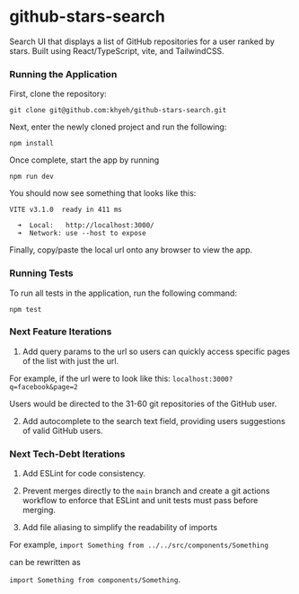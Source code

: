 # github-stars-search

Search UI that displays a list of GitHub repositories for a user ranked by stars. Built using React/TypeScript, vite, and TailwindCSS.

### Running the Application

First, clone the repository:

```
git clone git@github.com:khyeh/github-stars-search.git
```

Next, enter the newly cloned project and run the following:

```
npm install
```

Once complete, start the app by running

```
npm run dev
```

You should now see something that looks like this:

```
VITE v3.1.0  ready in 411 ms

  ➜  Local:   http://localhost:3000/
  ➜  Network: use --host to expose
```

Finally, copy/paste the local url onto any browser to view the app.

### Running Tests

To run all tests in the application, run the following command:

```
npm test
```

### Next Feature Iterations

1. Add query params to the url so users can quickly access specific pages of the list with just the url.

For example, if the url were to look like this:
`localhost:3000?q=facebook&page=2`

Users would be directed to the 31-60 git repositories of the GitHub user.

2. Add autocomplete to the search text field, providing users suggestions of valid GitHub users.

### Next Tech-Debt Iterations

1. Add ESLint for code consistency.

2. Prevent merges directly to the `main` branch and create a git actions workflow to enforce that ESLint and unit tests must pass before merging.
3. Add file aliasing to simplify the readability of imports

For example,
`import Something from ../../src/components/Something`

can be rewritten as

`import Something from components/Something`.
